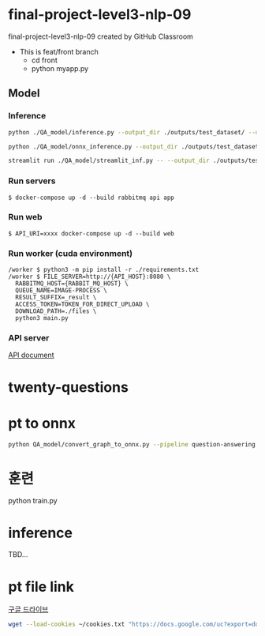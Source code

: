 # final-project-level3-nlp-09  
final-project-level3-nlp-09 created by GitHub Classroom  
* This is feat/front branch  
    * cd front  
    * python myapp.py  

## Model
### Inference
```sh
python ./QA_model/inference.py --output_dir ./outputs/test_dataset/ --dataset_name ./QA_model/model/text_dict.json --model_name_or_path ./QA_model/model/checkpoint-28500 --do_predict

python ./QA_model/onnx_inference.py --output_dir ./outputs/test_dataset/ --dataset_name ./QA_model/model/text_dict.json --model_name_or_path ./QA_model/model/checkpoint-28500 --do_predict

streamlit run ./QA_model/streamlit_inf.py -- --output_dir ./outputs/test_dataset/ --dataset_name ./QA_model/model/text_dict.json --model_name_or_path ./QA_model/model/checkpoint-28500 --do_predict
```
### Run servers
```
$ docker-compose up -d --build rabbitmq api app
```
### Run web
```
$ API_URI=xxxx docker-compose up -d --build web
```
### Run worker (cuda environment)
```
/worker $ python3 -m pip install -r ./requirements.txt
/worker $ FILE_SERVER=http://{API_HOST}:8080 \
  RABBITMQ_HOST={RABBIT_MQ_HOST} \
  QUEUE_NAME=IMAGE-PROCESS \
  RESULT_SUFFIX=_result \
  ACCESS_TOKEN=TOKEN_FOR_DIRECT_UPLOAD \
  DOWNLOAD_PATH=./files \
  python3 main.py
```

### API server
[API document](api/README.md)

# twenty-questions

# pt to onnx
```sh
python QA_model/convert_graph_to_onnx.py --pipeline question-answering --framework pt --model ./QA_model/model/checkpoint-28500  --quantize ./onnx/KLRL-QA.onnx
```

# 훈련
python train.py 

# inference
TBD...

# pt file link
[구글 드라이브](https://drive.google.com/drive/folders/1zXe4xHqX7kxOZIVjb73NW0rCZ3G7uUAX?usp=sharing)

```sh
wget --load-cookies ~/cookies.txt "https://docs.google.com/uc?export=download&confirm=$(wget --quiet --save-cookies ~/cookies.txt --keep-session-cookies --no-check-certificate 'https://docs.google.com/uc?export=download&id=1ThqTAgV0NSiEhY0MzFF3XWbvvbzTdyiI' -O- | sed -rn 's/.*confirm=([0-9A-Za-z_]+).*/\1\n/p')&id=1ThqTAgV0NSiEhY0MzFF3XWbvvbzTdyiI" -O model.zip && rm -rf ~/cookies.txt
```
